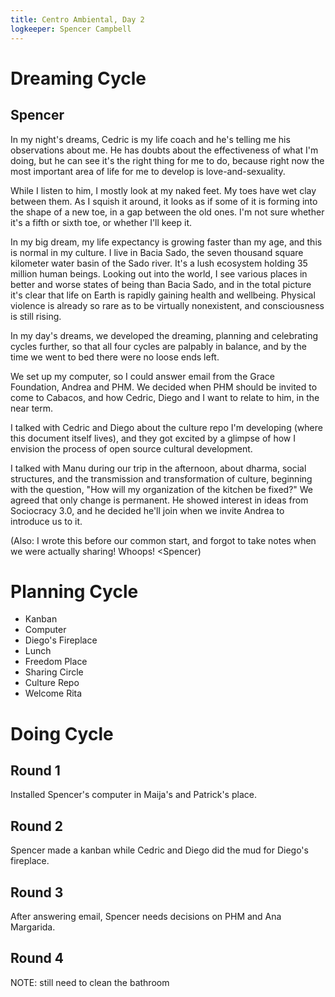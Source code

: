 ```yaml
---
title: Centro Ambiental, Day 2
logkeeper: Spencer Campbell
---
```


# Dreaming Cycle

## Spencer

In my night's dreams, Cedric is my life coach and he's telling me his observations about me. He has doubts about the effectiveness of what I'm doing, but he can see it's the right thing for me to do, because right now the most important area of life for me to develop is love-and-sexuality.

While I listen to him, I mostly look at my naked feet. My toes have wet clay between them. As I squish it around, it looks as if some of it is forming into the shape of a new toe, in a gap between the old ones. I'm not sure whether it's a fifth or sixth toe, or whether I'll keep it.

In my big dream, my life expectancy is growing faster than my age, and this is normal in my culture. I live in Bacia Sado, the seven thousand square kilometer water basin of the Sado river. It's a lush ecosystem holding 35 million human beings. Looking out into the world, I see various places in better and worse states of being than Bacia Sado, and in the total picture it's clear that life on Earth is rapidly gaining health and wellbeing. Physical violence is already so rare as to be virtually nonexistent, and consciousness is still rising.

In my day's dreams, we developed the dreaming, planning and celebrating cycles further, so that all four cycles are palpably in balance, and by the time we went to bed there were no loose ends left.

We set up my computer, so I could answer email from the Grace Foundation, Andrea and PHM. We decided when PHM should be invited to come to Cabacos, and how Cedric, Diego and I want to relate to him, in the near term.

I talked with Cedric and Diego about the culture repo I'm developing (where this document itself lives), and they got excited by a glimpse of how I envision the process of open source cultural development.

I talked with Manu during our trip in the afternoon, about dharma, social structures, and the transmission and transformation of culture, beginning with the question, "How will my organization of the kitchen be fixed?" We agreed that only change is permanent. He showed interest in ideas from Sociocracy 3.0, and he decided he'll join when we invite Andrea to introduce us to it.

(Also: I wrote this before our common start, and forgot to take notes when we were actually sharing! Whoops! <Spencer)

# Planning Cycle

* Kanban
* Computer
* Diego's Fireplace
* Lunch
* Freedom Place
* Sharing Circle
* Culture Repo
* Welcome Rita

# Doing Cycle

## Round 1
Installed Spencer's computer in Maija's and Patrick's place.

## Round 2
Spencer made a kanban while Cedric and Diego did the mud for Diego's fireplace.

## Round 3
After answering email, Spencer needs decisions on PHM and Ana Margarida.

## Round 4
NOTE: still need to clean the bathroom
